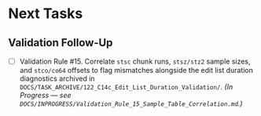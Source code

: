 # Next Tasks

## Validation Follow-Up

- [ ] Validation Rule #15. Correlate `stsc` chunk runs, `stsz/stz2` sample sizes, and `stco/co64` offsets to flag mismatches alongside the edit list duration diagnostics archived in `DOCS/TASK_ARCHIVE/122_C14c_Edit_List_Duration_Validation/`. *(In Progress — see `DOCS/INPROGRESS/Validation_Rule_15_Sample_Table_Correlation.md`.)*
